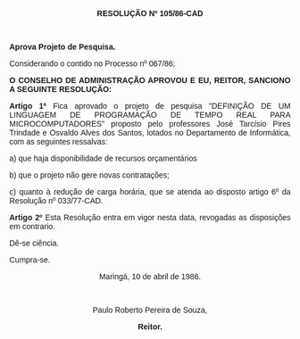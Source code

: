 <BODY>

<B><FONT FACE="Arial"><P ALIGN="CENTER">RESOLU&Ccedil;&Atilde;O Nº 105/86-CAD</P>
</B></FONT><FONT SIZE=2>
<P>&nbsp;</P>
</FONT><B><FONT FACE="Arial"><P ALIGN="JUSTIFY">Aprova Projeto de Pesquisa. </P>
<P ALIGN="JUSTIFY"></P>
</B><P ALIGN="JUSTIFY">Considerando o contido no Processo nº 067/86;</P>
<P ALIGN="JUSTIFY"></P>
<B><P ALIGN="JUSTIFY">O CONSELHO DE ADMINISTRA&Ccedil;&Atilde;O APROVOU E EU, REITOR, SANCIONO A SEGUINTE RESOLU&Ccedil;&Atilde;O:</P>
<P ALIGN="JUSTIFY"></P>
<P ALIGN="JUSTIFY">Artigo 1º</B>  Fica aprovado o projeto de pesquisa &quot;DEFINI&Ccedil;&Atilde;O DE UM LINGUAGEM DE PROGRAMA&Ccedil;&Atilde;O DE TEMPO REAL PARA MICROCOMPUTADORES" proposto pelo professores Jos&eacute; Tarc&iacute;sio Pires Trindade e Osvaldo Alves dos Santos, lotados no Departamento de Inform&aacute;tica, com as seguintes ressalvas:</P>
<P ALIGN="JUSTIFY">a) que haja disponibilidade de recursos or&ccedil;ament&aacute;rios</P>
<P ALIGN="JUSTIFY">b) que o  projeto n&atilde;o gere novas contrata&ccedil;&otilde;es;</P>
<P ALIGN="JUSTIFY">c) quanto &agrave; redu&ccedil;&atilde;o de carga hor&aacute;ria, que se atenda ao disposto artigo 6º da Resolu&ccedil;&atilde;o nº 033/77-CAD.</P>
<B><P ALIGN="JUSTIFY">Artigo 2º</B>  Esta Resolu&ccedil;&atilde;o entra em vigor nesta data, revogadas as disposi&ccedil;&otilde;es em contrario.</P>
<P ALIGN="JUSTIFY">D&ecirc;-se ci&ecirc;ncia.</P>
<P ALIGN="JUSTIFY">Cumpra-se.</P>
<P ALIGN="CENTER">Maring&aacute;, 10 de abril de 1986.</P>
<P ALIGN="CENTER"></P>
<P ALIGN="CENTER">&nbsp;</P>
<P ALIGN="CENTER">Paulo Roberto Pereira de Souza,</P>
<B><P ALIGN="CENTER">Reitor.</P>
</B><P ALIGN="JUSTIFY"></P></FONT></BODY>
